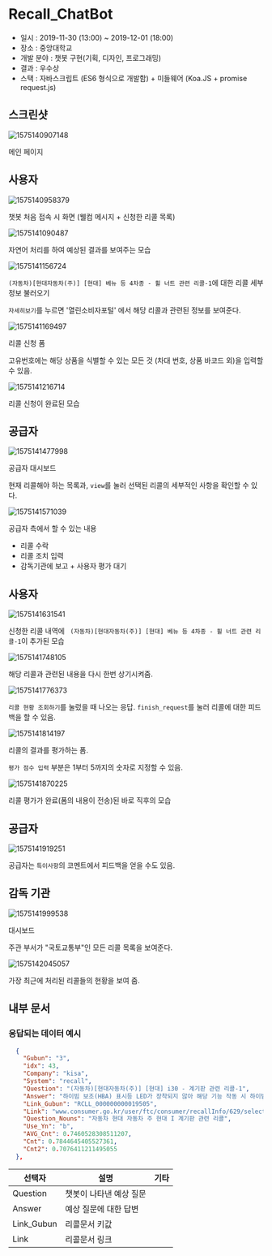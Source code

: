 # Recall_ChatBot

* 일시 : 2019-11-30 (13:00) ~ 2019-12-01 (18:00)
* 장소 : 중앙대학교
* 개발 분야 : 챗봇 구현(기획, 디자인, 프로그래밍)
* 결과 : 우수상
* 스택 : 자바스크립트 (ES6 형식으로 개발함) + 미들웨어 (Koa.JS + promise request.js)



## 스크린샷

![1575140907148](C:\Users\KimPinot\AppData\Roaming\Typora\typora-user-images\1575140907148.png)

메인 페이지



## 사용자

![1575140958379](C:\Users\KimPinot\AppData\Roaming\Typora\typora-user-images\1575140958379.png)

챗봇 처음 접속 시 화면 (웰컴 메시지 + 신청한 리콜 목록)



![1575141090487](C:\Users\KimPinot\Documents\1575141090487.png)

자연어 처리를 하여 예상된 결과를 보여주는 모습



![1575141156724](C:\Users\KimPinot\AppData\Roaming\Typora\typora-user-images\1575141156724.png)

`(자동차)[현대자동차(주)] [현대] 베뉴 등 4차종 - 휠 너트 관련 리콜-1`에 대한 리콜 세부 정보 불러오기

`자세히보기`를 누르면 '열린소비자포털' 에서 해당 리콜과 관련된 정보를 보여준다.



![1575141169497](C:\Users\KimPinot\AppData\Roaming\Typora\typora-user-images\1575141169497.png)

리콜 신청 폼

고유번호에는 해당 상품을 식별할 수 있는 모든 것 (차대 번호, 상품 바코드 외)을 입력할 수 있음.



![1575141216714](C:\Users\KimPinot\AppData\Roaming\Typora\typora-user-images\1575141216714.png)

리콜 신청이 완료된 모습



## 공급자

![1575141477998](C:\Users\KimPinot\AppData\Roaming\Typora\typora-user-images\1575141477998.png)

공급자 대시보드

현재 리콜해야 하는 목록과, `view`를 눌러 선택된 리콜의 세부적인 사항을 확인할 수 있다.



![1575141571039](C:\Users\KimPinot\AppData\Roaming\Typora\typora-user-images\1575141571039.png)

공급자 측에서 할 수 있는 내용

* 리콜 수락
* 리콜 조치 입력
* 감독기관에 보고 + 사용자 평가 대기



## 사용자

![1575141631541](C:\Users\KimPinot\AppData\Roaming\Typora\typora-user-images\1575141631541.png)

신청한 리콜 내역에 ` (자동차)[현대자동차(주)] [현대] 베뉴 등 4차종 - 휠 너트 관련 리콜-1`이 추가된 모습



![1575141748105](C:\Users\KimPinot\AppData\Roaming\Typora\typora-user-images\1575141748105.png)

해당 리콜과 관련된 내용을 다시 한번 상기시켜줌.



![1575141776373](C:\Users\KimPinot\AppData\Roaming\Typora\typora-user-images\1575141776373.png)

`리콜 현황 조회하기`를 눌렀을 때 나오는 응답. `finish_request`를 눌러 리콜에 대한 피드백을 할 수 있음.



![1575141814197](C:\Users\KimPinot\AppData\Roaming\Typora\typora-user-images\1575141814197.png)

리콜의 결과를 평가하는 폼.

`평가 점수 입력` 부분은 1부터 5까지의 숫자로 지정할 수 있음.



![1575141870225](C:\Users\KimPinot\AppData\Roaming\Typora\typora-user-images\1575141870225.png)

리콜 평가가 완료(폼의 내용이 전송)된 바로 직후의 모습



## 공급자

![1575141919251](C:\Users\KimPinot\AppData\Roaming\Typora\typora-user-images\1575141919251.png)

공급자는 `특이사항`의 코멘트에서 피드백을 얻을 수도 있음.



## 감독 기관

![1575141999538](C:\Users\KimPinot\AppData\Roaming\Typora\typora-user-images\1575141999538.png)

대시보드

주관 부서가 "국토교통부"인 모든 리콜 목록을 보여준다.



![1575142045057](C:\Users\KimPinot\AppData\Roaming\Typora\typora-user-images\1575142045057.png)

가장 최근에 처리된 리콜들의 현황을 보여 줌.





## 내부 문서

### 응답되는 데이터 예시

```json
  {
    "Gubun": "3",
    "idx": 43,
    "Company": "kisa",
    "System": "recall",
    "Question": "(자동차)[현대자동차(주)] [현대] i30 - 계기판 관련 리콜-1",
    "Answer": "하이빔 보조(HBA) 표시등 LED가 장착되지 않아 해당 기능 작동 시 하이빔 보조 기능은 정상 작동하나 하이빔 보조 표시등이 계기판 내 점등되지 않을 수 있는 가능성에 따른 리콜 (안전기준 제38조 부적합)",
    "Link_Gubun": "RCLL_000000000019505", 
    "Link": "www.consumer.go.kr/user/ftc/consumer/recallInfo/629/selectRecallInfoInternalDetail.do?recallSn=RCLL_000000000019505",
    "Question_Nouns": "자동차 현대 자동차 주 현대 I 계기판 관련 리콜",
    "Use_Yn": "b",
    "AVG_Cnt": 0.7460528308511207,
    "Cnt": 0.7844645405527361,
    "Cnt2": 0.7076411211495055
  },
```

| 선택자   | 설명                    | 기타 |
| -------- | ----------------------- | ---- |
| Question | 챗봇이 나타낸 예상 질문 |      |
| Answer   | 예상 질문에 대한 답변   |      |
|  Link_Gubun        |리콜문서 키값                |      |
|  Link        |리콜문서 링크                |      |


